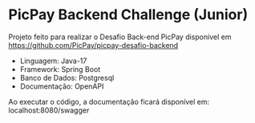 # PicPay Backend Challenge (Junior)
Projeto feito para realizar o Desafio Back-end PicPay disponível em https://github.com/PicPay/picpay-desafio-backend

- Linguagem: Java-17
- Framework: Spring Boot
- Banco de Dados: Postgresql
- Documentação: OpenAPI

Ao executar o código, a documentação ficará disponível em: localhost:8080/swagger

